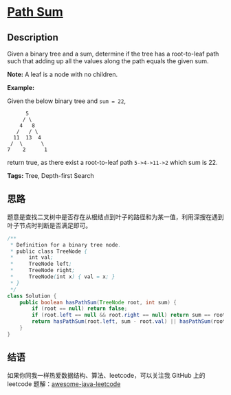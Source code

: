 # [Path Sum][title]

## Description

Given a binary tree and a sum, determine if the tree has a root-to-leaf path such that adding up all the values along the path equals the given sum.

**Note:** A leaf is a node with no children.

**Example:**

Given the below binary tree and `sum = 22`,

```
      5
     / \
    4   8
   /   / \
  11  13  4
 /  \      \
7    2      1
```

return true, as there exist a root-to-leaf path `5->4->11->2` which sum is 22.

**Tags:** Tree, Depth-first Search


## 思路

题意是查找二叉树中是否存在从根结点到叶子的路径和为某一值，利用深搜在遇到叶子节点时判断是否满足即可。


```java
/**
 * Definition for a binary tree node.
 * public class TreeNode {
 *     int val;
 *     TreeNode left;
 *     TreeNode right;
 *     TreeNode(int x) { val = x; }
 * }
 */
class Solution {
    public boolean hasPathSum(TreeNode root, int sum) {
        if (root == null) return false;
        if (root.left == null && root.right == null) return sum == root.val;
        return hasPathSum(root.left, sum - root.val) || hasPathSum(root.right, sum - root.val);
    }
}
```


## 结语

如果你同我一样热爱数据结构、算法、leetcode，可以关注我 GitHub 上的 leetcode 题解：[awesome-java-leetcode][ajl]



[title]: https://leetcode.com/problems/path-sum
[ajl]: https://github.com/Blankj/awesome-java-leetcode
